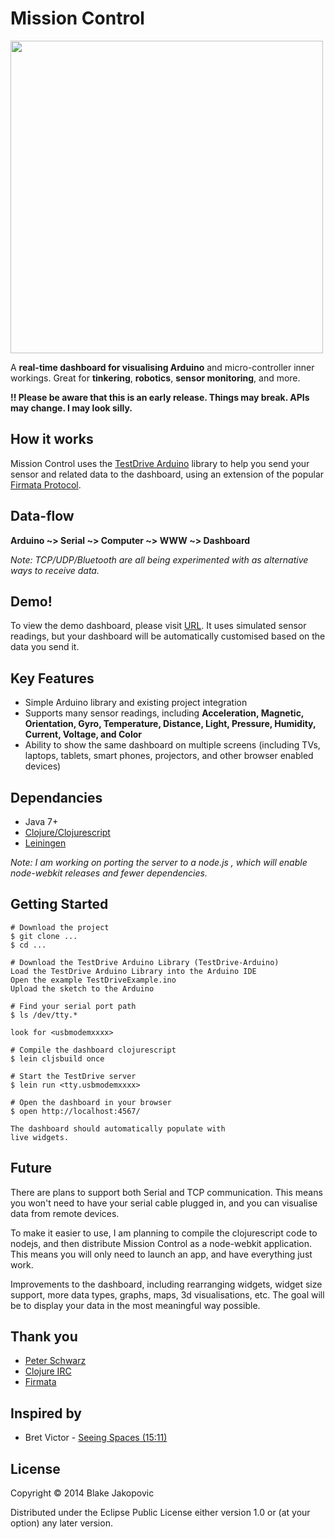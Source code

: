 Mission Control
===
<img src="http://upload.wikimedia.org/wikipedia/commons/thumb/3/3b/Mission_control_center.jpg/640px-Mission_control_center.jpg" width="500" />

A **real-time dashboard for visualising Arduino** and micro-controller inner workings. Great for **tinkering**, **robotics**, **sensor monitoring**, and more.

**!! Please be aware that this is an early release. Things may break. APIs may change. I may look silly.**

## How it works 
Mission Control uses the [TestDrive Arduino](#) library to help you send your sensor and related data to the dashboard, using an extension of the popular [Firmata Protocol](http://firmata.org/wiki/Main_Page).

## Data-flow
**Arduino ~> Serial ~> Computer ~> WWW ~> Dashboard**

*Note: TCP/UDP/Bluetooth are all being experimented with as alternative ways to receive data.* 

## Demo!

To view the demo dashboard, please visit [URL](URL). It uses simulated
sensor readings, but your dashboard will be automatically customised based on the data you send it.

## Key Features

* Simple Arduino library and existing project integration
* Supports many sensor readings, including **Acceleration, Magnetic, Orientation, Gyro, Temperature, Distance, Light, Pressure, Humidity, Current, Voltage, and Color**
* Ability to show the same dashboard on multiple screens (including TVs, laptops, tablets, smart phones, projectors, and other browser enabled devices)


## Dependancies

* Java 7+
* [Clojure/Clojurescript](http://clojure.org/)
* [Leiningen](http://leiningen.org/)

*Note: I am working on porting the server to a node.js , which will enable node-webkit releases and fewer dependencies.*

## Getting Started

```
# Download the project
$ git clone ...
$ cd ...

# Download the TestDrive Arduino Library (TestDrive-Arduino)
Load the TestDrive Arduino Library into the Arduino IDE
Open the example TestDriveExample.ino
Upload the sketch to the Arduino

# Find your serial port path
$ ls /dev/tty.*

look for <usbmodemxxxx>

# Compile the dashboard clojurescript
$ lein cljsbuild once

# Start the TestDrive server
$ lein run <tty.usbmodemxxxx>

# Open the dashboard in your browser
$ open http://localhost:4567/

The dashboard should automatically populate with
live widgets.

```

## Future
There are plans to support both Serial and TCP communication. This means you won't need to have your serial cable plugged in, and you can visualise data from remote devices.

To make it easier to use, I am planning to compile the clojurescript code to nodejs, and then distribute Mission Control as a node-webkit application. This means you will only need to launch an app, and have everything just work.

Improvements to the dashboard, including rearranging widgets, widget size support, more data types,  graphs, maps, 3d visualisations, etc. The goal will be to display your data in the most meaningful way possible.

## Thank you
* [Peter Schwarz](https://github.com/peterschwarz/)
* [Clojure IRC](irc://chat.freenode.net/#clojure)
* [Firmata](http://firmata.org/wiki/Main_Page)

## Inspired by
* Bret Victor - [Seeing Spaces (15:11)](http://vimeo.com/97903574)

## License

Copyright © 2014 Blake Jakopovic

Distributed under the Eclipse Public License either version 1.0 or (at
your option) any later version.